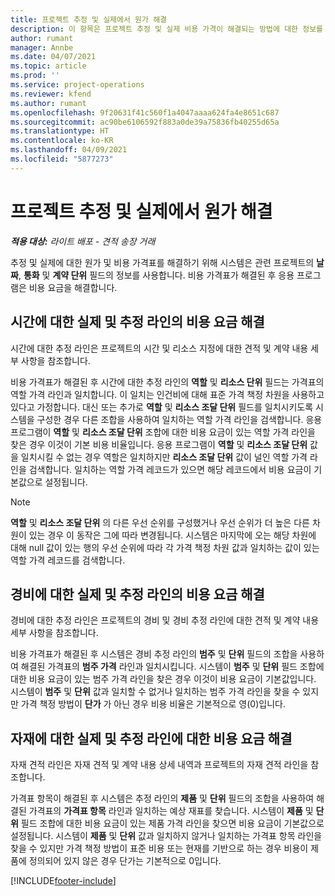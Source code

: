 ```yaml
---
title: 프로젝트 추정 및 실제에서 원가 해결
description: 이 항목은 프로젝트 추정 및 실제 비용 가격이 해결되는 방법에 대한 정보를 제공합니다.
author: rumant
manager: Annbe
ms.date: 04/07/2021
ms.topic: article
ms.prod: ''
ms.service: project-operations
ms.reviewer: kfend
ms.author: rumant
ms.openlocfilehash: 9f20631f41c560f1a4047aaaa624fa4e8651c687
ms.sourcegitcommit: ac90be6106592f883a0de39a75836fb40255d65a
ms.translationtype: HT
ms.contentlocale: ko-KR
ms.lasthandoff: 04/09/2021
ms.locfileid: "5877273"
---
```

# <a name="resolve-cost-prices-on-project-estimates-and-actuals"></a>프로젝트 추정 및 실제에서 원가 해결 

_**적용 대상:** 라이트 배포 - 견적 송장 거래_

추정 및 실제에 대한 원가 및 비용 가격표를 해결하기 위해 시스템은 관련 프로젝트의 **날짜**, **통화** 및 **계약 단위** 필드의 정보를 사용합니다. 비용 가격표가 해결된 후 응용 프로그램은 비용 요금을 해결합니다.

## <a name="resolving-cost-rates-on-actual-and-estimate-lines-for-time"></a>시간에 대한 실제 및 추정 라인의 비용 요금 해결

시간에 대한 추정 라인은 프로젝트의 시간 및 리소스 지정에 대한 견적 및 계약 내용 세부 사항을 참조합니다.

비용 가격표가 해결된 후 시간에 대한 추정 라인의 **역할** 및 **리소스 단위** 필드는 가격표의 역할 가격 라인과 일치합니다. 이 일치는 인건비에 대해 표준 가격 책정 차원을 사용하고 있다고 가정합니다. 대신 또는 추가로 **역할** 및 **리소스 조달 단위** 필드를 일치시키도록 시스템을 구성한 경우 다른 조합을 사용하여 일치하는 역할 가격 라인을 검색합니다. 응용 프로그램이 **역할** 및 **리소스 조달 단위** 조합에 대한 비용 요금이 있는 역할 가격 라인을 찾은 경우 이것이 기본 비용 비율입니다. 응용 프로그램이 **역할** 및 **리소스 조달 단위** 값을 일치시킬 수 없는 경우 역할은 일치하지만 **리소스 조달 단위** 값이 널인 역할 가격 라인을 검색합니다. 일치하는 역할 가격 레코드가 있으면 해당 레코드에서 비용 요금이 기본값으로 설정됩니다. 

> [!NOTE]
> **역할** 및 **리소스 조달 단위** 의 다른 우선 순위를 구성했거나 우선 순위가 더 높은 다른 차원이 있는 경우 이 동작은 그에 따라 변경됩니다. 시스템은 마지막에 오는 해당 차원에 대해 null 값이 있는 행의 우선 순위에 따라 각 가격 책정 차원 값과 일치하는 값이 있는 역할 가격 레코드를 검색합니다.

## <a name="resolving-cost-rates-on-actual-and-estimate-lines-for-expense"></a>경비에 대한 실제 및 추정 라인의 비용 요금 해결

경비에 대한 추정 라인은 프로젝트의 경비 및 경비 추정 라인에 대한 견적 및 계약 내용 세부 사항을 참조합니다.

비용 가격표가 해결된 후 시스템은 경비 추정 라인의 **범주** 및 **단위** 필드의 조합을 사용하여 해결된 가격표의 **범주 가격** 라인과 일치시킵니다. 시스템이 **범주** 및 **단위** 필드 조합에 대한 비용 요금이 있는 범주 가격 라인을 찾은 경우 이것이 비용 요금이 기본값입니다. 시스템이 **범주** 및 **단위** 값과 일치할 수 없거나 일치하는 범주 가격 라인을 찾을 수 있지만 가격 책정 방법이 **단가** 가 아닌 경우 비용 비율은 기본적으로 영(0)입니다.

## <a name="resolving-cost-rates-on-actual-and-estimate-lines-for-material"></a>자재에 대한 실제 및 추정 라인에 대한 비용 요금 해결

자재 견적 라인은 자재 견적 및 계약 내용 상세 내역과 프로젝트의 자재 견적 라인을 참조합니다.

가격표 항목이 해결된 후 시스템은 추정 라인의 **제품** 및 **단위** 필드의 조합을 사용하여 해결된 가격표의 **가격표 항목** 라인과 일치하는 예상 재표를 찾습니다. 시스템이 **제품** 및 **단위** 필드 조합에 대한 비용 요금이 있는 제품 가격 라인을 찾으면 비용 요금이 기본값으로 설정됩니다. 시스템이 **제품** 및 **단위** 값과 일치하지 않거나 일치하는 가격표 항목 라인을 찾을 수 있지만 가격 책정 방법이 표준 비용 또는 현재를 기반으로 하는 경우 비용이 제품에 정의되어 있지 않은 경우 단가는 기본적으로 0입니다.


[!INCLUDE[footer-include](../../includes/footer-banner.md)]
